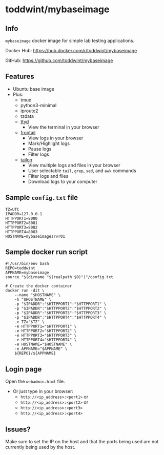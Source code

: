 # toddwint/mybaseimage

## Info

`mybaseimage` docker image for simple lab testing applications.

Docker Hub: <https://hub.docker.com/r/toddwint/mybaseimage>

GitHub: <https://github.com/toddwint/mybaseimage>


## Features

- Ubuntu base image
- Plus:
  - tmux
  - python3-minimal
  - iproute2
  - tzdata
  - [ttyd](https://github.com/tsl0922/ttyd)
    - View the terminal in your browser
  - [frontail](https://github.com/mthenw/frontail)
    - View logs in your browser
    - Mark/Highlight logs
    - Pause logs
    - Filter logs
  - [tailon](https://github.com/gvalkov/tailon)
    - View multiple logs and files in your browser
    - User selectable `tail`, `grep`, `sed`, and `awk` commands
    - Filter logs and files
    - Download logs to your computer


## Sample `config.txt` file

```
TZ=UTC
IPADDR=127.0.0.1
HTTPPORT1=8080
HTTPPORT2=8081
HTTPPORT3=8082
HTTPPORT4=8083
HOSTNAME=mybaseimagesrvr01
```


## Sample docker run script

```
#!/usr/bin/env bash
REPO=toddwint
APPNAME=mybaseimage
source "$(dirname "$(realpath $0)")"/config.txt

# Create the docker container
docker run -dit \
    --name "$HOSTNAME" \
    -h "$HOSTNAME" \
    -p "$IPADDR":"$HTTPPORT1":"$HTTPPORT1" \
    -p "$IPADDR":"$HTTPPORT2":"$HTTPPORT2" \
    -p "$IPADDR":"$HTTPPORT3":"$HTTPPORT3" \
    -p "$IPADDR":"$HTTPPORT4":"$HTTPPORT4" \
    -e TZ="$TZ" \
    -e HTTPPORT1="$HTTPPORT1" \
    -e HTTPPORT2="$HTTPPORT2" \
    -e HTTPPORT3="$HTTPPORT3" \
    -e HTTPPORT4="$HTTPPORT4" \
    -e HOSTNAME="$HOSTNAME" \
    -e APPNAME="$APPNAME" \
    ${REPO}/${APPNAME}
```


## Login page

Open the `webadmin.html` file.

- Or just type in your browser: 
  - `http://<ip_address>:<port1>` or
  - `http://<ip_address>:<port2>` or
  - `http://<ip_address>:<port3>`
  - `http://<ip_address>:<port4>`


## Issues?

Make sure to set the IP on the host and that the ports being used are not currently being used by the host.
